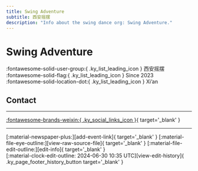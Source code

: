 ```yaml
---
title: Swing Adventure
subtitle: 西安摇摆
description: "Info about the swing dance org: Swing Adventure."
---
```


# Swing Adventure

:fontawesome-solid-user-group:{ .ky_list_leading_icon } 西安摇摆  
:fontawesome-solid-flag:{ .ky_list_leading_icon } Since 2023  
:fontawesome-solid-location-dot:{ .ky_list_leading_icon } Xi’an  


## Contact


---

 [:fontawesome-brands-weixin:{ .ky_social_links_icon }](# "Swing Adventure 西安摇摆"){ target='_blank' }

---

<div class="ky_page_footer" markdown>
<div class="ky_page_footer_trailing" markdown="span">
[:material-newspaper-plus:][add-event-link]{ target='_blank' }
[:material-file-eye-outline:][view-raw-source-file]{ target='_blank' }
[:material-file-edit-outline:][edit-info]{ target='_blank' }
</div>
<div class="ky_page_footer_leading" markdown="span">
[:material-clock-edit-outline: 2024-06-30 10:35 UTC][view-edit-history]{ .ky_page_footer_history_button target='_blank' }
</div>
</div>

[add-event-link]: https://github.com/swingdance/events/issues/new?assignees=&labels=add+event&projects=&template=02-add_entity.yml&title=%5Bcn%5D%20%3CName%3E&region=cn&province=Shaanxi&city=Xian&org_id=swing-adventure "Add Event"
[view-raw-source-file]: https://github.com/swingdance/orgs/blob/main/cn/swing-adventure.json "View Raw Source File"
[edit-info]: https://github.com/swingdance/orgs/issues/new?assignees=&labels=update+org&projects=&template=03-update_entity.yml&title=%5Bcn%5D%20Swing%20Adventure&region=cn&id=swing-adventure&name=Swing%20Adventure "Edit Info"

[view-edit-history]: https://github.com/swingdance/orgs/commits/main/cn/swing-adventure.json "View Edit History"
